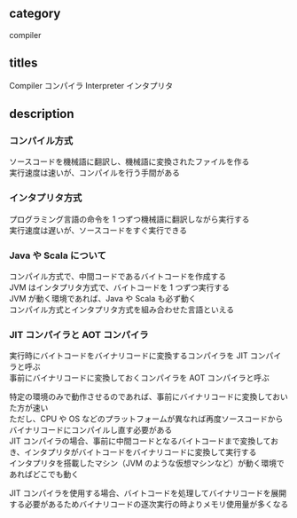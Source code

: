## category

compiler

## titles

Compiler
コンパイラ
Interpreter
インタプリタ

## description

### コンパイル方式

ソースコードを機械語に翻訳し、機械語に変換されたファイルを作る  
実行速度は速いが、コンパイルを行う手間がある

### インタプリタ方式

プログラミング言語の命令を 1 つずつ機械語に翻訳しながら実行する  
実行速度は遅いが、ソースコードをすぐ実行できる

### Java や Scala について

コンパイル方式で、中間コードであるバイトコードを作成する  
JVM はインタプリタ方式で、バイトコードを 1 つずつ実行する  
JVM が動く環境であれば、Java や Scala も必ず動く  
コンパイル方式とインタプリタ方式を組み合わせた言語といえる

### JIT コンパイラと AOT コンパイラ

実行時にバイトコードをバイナリコードに変換するコンパイラを JIT コンパイラと呼ぶ  
事前にバイナリコードに変換しておくコンパイラを AOT コンパイラと呼ぶ

特定の環境のみで動作させるのであれば、事前にバイナリコードに変換しておいた方が速い  
ただし、CPU や OS などのプラットフォームが異なれば再度ソースコードからバイナリコードにコンパイルし直す必要がある  
JIT コンパイラの場合、事前に中間コードとなるバイトコードまで変換しておき、インタプリタがバイトコードをバイナリコードに変換して実行する  
インタプリタを搭載したマシン（JVM のような仮想マシンなど）が動く環境であればどこでも動く

JIT コンパイラを使用する場合、バイトコードを処理してバイナリコードを展開する必要があるためバイナリコードの逐次実行の時よりメモリ使用量が多くなる
